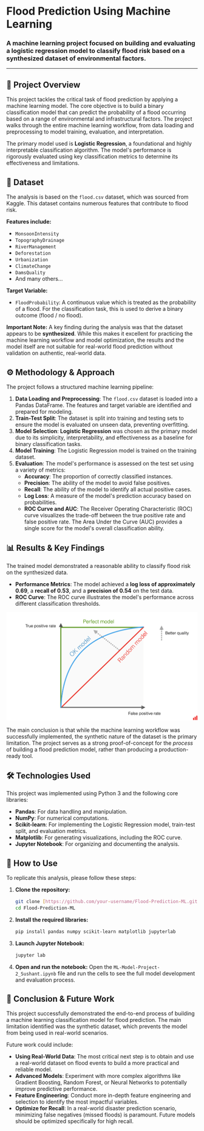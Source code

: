 # Flood Prediction Using Machine Learning

### A machine learning project focused on building and evaluating a logistic regression model to classify flood risk based on a synthesized dataset of environmental factors.

---

## 🌊 Project Overview

This project tackles the critical task of flood prediction by applying a machine learning model. The core objective is to build a binary classification model that can predict the probability of a flood occurring based on a range of environmental and infrastructural factors. The project walks through the entire machine learning workflow, from data loading and preprocessing to model training, evaluation, and interpretation.

The primary model used is **Logistic Regression**, a foundational and highly interpretable classification algorithm. The model's performance is rigorously evaluated using key classification metrics to determine its effectiveness and limitations.

## 💾 Dataset

The analysis is based on the `flood.csv` dataset, which was sourced from Kaggle. This dataset contains numerous features that contribute to flood risk.

**Features include:**
- `MonsoonIntensity`
- `TopographyDrainage`
- `RiverManagement`
- `Deforestation`
- `Urbanization`
- `ClimateChange`
- `DamsQuality`
- And many others...

**Target Variable:**
- `FloodProbability`: A continuous value which is treated as the probability of a flood. For the classification task, this is used to derive a binary outcome (flood / no flood).

**Important Note:** A key finding during the analysis was that the dataset appears to be **synthesized**. While this makes it excellent for practicing the machine learning workflow and model optimization, the results and the model itself are not suitable for real-world flood prediction without validation on authentic, real-world data.

## ⚙️ Methodology & Approach

The project follows a structured machine learning pipeline:

1.  **Data Loading and Preprocessing**: The `flood.csv` dataset is loaded into a Pandas DataFrame. The features and target variable are identified and prepared for modeling.
2.  **Train-Test Split**: The dataset is split into training and testing sets to ensure the model is evaluated on unseen data, preventing overfitting.
3.  **Model Selection**: **Logistic Regression** was chosen as the primary model due to its simplicity, interpretability, and effectiveness as a baseline for binary classification tasks.
4.  **Model Training**: The Logistic Regression model is trained on the training dataset.
5.  **Evaluation**: The model's performance is assessed on the test set using a variety of metrics:
    * **Accuracy**: The proportion of correctly classified instances.
    * **Precision**: The ability of the model to avoid false positives.
    * **Recall**: The ability of the model to identify all actual positive cases.
    * **Log Loss**: A measure of the model's prediction accuracy based on probabilities.
    * **ROC Curve and AUC**: The Receiver Operating Characteristic (ROC) curve visualizes the trade-off between the true positive rate and false positive rate. The Area Under the Curve (AUC) provides a single score for the model's overall classification ability.

## 📊 Results & Key Findings

The trained model demonstrated a reasonable ability to classify flood risk on the synthesized data.

- **Performance Metrics**: The model achieved a **log loss of approximately 0.69**, a **recall of 0.53**, and a **precision of 0.54** on the test data.
- **ROC Curve**: The ROC curve illustrates the model's performance across different classification thresholds.

![ROC Curve for Flood Prediction Model](rocCurve.png)

The main conclusion is that while the machine learning workflow was successfully implemented, the synthetic nature of the dataset is the primary limitation. The project serves as a strong proof-of-concept for the *process* of building a flood prediction model, rather than producing a production-ready tool.

## 🛠️ Technologies Used

This project was implemented using Python 3 and the following core libraries:
- **Pandas**: For data handling and manipulation.
- **NumPy**: For numerical computations.
- **Scikit-learn**: For implementing the Logistic Regression model, train-test split, and evaluation metrics.
- **Matplotlib**: For generating visualizations, including the ROC curve.
- **Jupyter Notebook**: For organizing and documenting the analysis.

## 🚀 How to Use

To replicate this analysis, please follow these steps:

1.  **Clone the repository:**
    ```bash
    git clone [https://github.com/your-username/Flood-Prediction-ML.git](https://github.com/your-username/Flood-Prediction-ML.git)
    cd Flood-Prediction-ML
    ```

2.  **Install the required libraries:**
    ```bash
    pip install pandas numpy scikit-learn matplotlib jupyterlab
    ```

3.  **Launch Jupyter Notebook:**
    ```bash
    jupyter lab
    ```

4.  **Open and run the notebook:**
    Open the `ML-Model-Project-2_Sushant.ipynb` file and run the cells to see the full model development and evaluation process.

## 🔮 Conclusion & Future Work

This project successfully demonstrated the end-to-end process of building a machine learning classification model for flood prediction. The main limitation identified was the synthetic dataset, which prevents the model from being used in real-world scenarios.

Future work could include:
* **Using Real-World Data**: The most critical next step is to obtain and use a real-world dataset on flood events to build a more practical and reliable model.
* **Advanced Models**: Experiment with more complex algorithms like Gradient Boosting, Random Forest, or Neural Networks to potentially improve predictive performance.
* **Feature Engineering**: Conduct more in-depth feature engineering and selection to identify the most impactful variables.
* **Optimize for Recall**: In a real-world disaster prediction scenario, minimizing false negatives (missed floods) is paramount. Future models should be optimized specifically for high recall.
